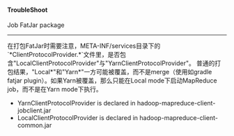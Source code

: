 #### TroubleShoot

Job FatJar package
<hr>
在打包FatJar时需要注意，META-INF/services目录下的`*ClientProtocolProvider.*`文件里，是否包含"LocalClientProtocolProvider"与"YarnClientProtocolProvider"。
普通的打包结果，"Local*"和"Yarn*"一方可能被覆盖，而不是merge（使用如gradle fatjar plugin）。如果Yarn被覆盖，那么只能在Local mode下启动MapReduce job，而不是在Yarn mode下执行。

- YarnClientProtocolProvider is declared in hadoop-mapreduce-client-jobclient.jar
- LocalClientProtocolProvider is declared in hadoop-mapreduce-client-common.jar
